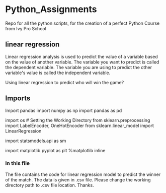 # Python_Assignments

Repo for all the python scripts, for the creation of a perfect Python Course from Ivy Pro School

## linear regression
Linear regression analysis is used to predict the value of a variable based on the value of another variable. The variable you want to predict is called the dependent variable. The variable you are using to predict the other variable's value is called the independent variable.

Using linear regression to predict who will win the game?

## Imports
Import pandas
import numpy as np 
import pandas as pd 

import os # Setting the Working Directory
from sklearn.preprocessing import LabelEncoder, OneHotEncoder 
from sklearn.linear_model import LinearRegression 

import statsmodels.api as sm

import matplotlib.pyplot as plt
%matplotlib inline


### In this file
The file contains the code for linear regression model to predict the winner of the match. The data is given in .csv file. Please change the working directory path to .csv file location. Thanks.
